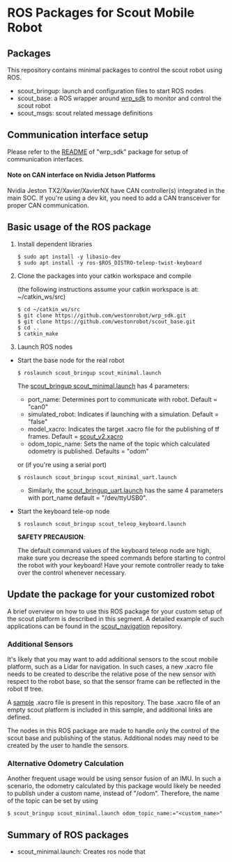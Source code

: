 # ROS Packages for Scout Mobile Robot

## Packages

This repository contains minimal packages to control the scout robot using ROS. 

* scout_bringup: launch and configuration files to start ROS nodes 
* scout_base: a ROS wrapper around [wrp_sdk](https://github.com/westonrobot/wrp_sdk) to monitor and control the scout robot
* scout_msgs: scout related message definitions

## Communication interface setup

Please refer to the [README](https://github.com/westonrobot/wrp_sdk#hardware-interface) of "wrp_sdk" package for setup of communication interfaces.

#### Note on CAN interface on Nvidia Jetson Platforms

Nvidia Jeston TX2/Xavier/XavierNX have CAN controller(s) integrated in the main SOC. If you're using a dev kit, you need to add a CAN transceiver for proper CAN communication. 

## Basic usage of the ROS package

1. Install dependent libraries

    ```
    $ sudo apt install -y libasio-dev
    $ sudo apt install -y ros-$ROS_DISTRO-teleop-twist-keyboard
    ```

2. Clone the packages into your catkin workspace and compile

    (the following instructions assume your catkin workspace is at: ~/catkin_ws/src)

    ```
    $ cd ~/catkin_ws/src
    $ git clone https://github.com/westonrobot/wrp_sdk.git
    $ git clone https://github.com/westonrobot/scout_base.git
    $ cd ..
    $ catkin_make
    ```

4. Launch ROS nodes
 
* Start the base node for the real robot

    ```
    $ roslaunch scout_bringup scout_minimal.launch
    ```

    The [scout_bringup scout_minimal.launch](scout_bringup/launch/scout_minimal.launch) has 4 parameters:

    - port_name: Determines port to communicate with robot. Default = "can0"
    - simulated_robot: Indicates if launching with a simulation. Default = "false"
    - model_xacro: Indicates the target .xacro file for the publishing of tf frames. Default = [scout_v2.xacro](scout_base/description/scout_v2.xacro)
    - odom_topic_name: Sets the name of the topic which calculated odometry is published. Defaults = "odom"

    or (if you're using a serial port)
        
    ```
    $ roslaunch scout_bringup scout_minimal_uart.launch
    ```

    - Similarly, the [scout_bringup_uart.launch](scout_bringup/launch/scout_minimal_uart.launch) has the same 4 parameters with port_name default = "/dev/ttyUSB0".


* Start the keyboard tele-op node

    ```
    $ roslaunch scout_bringup scout_teleop_keyboard.launch
    ```

    **SAFETY PRECAUSION**: 

    The default command values of the keyboard teleop node are high, make sure you decrease the speed commands before starting to control the robot with your keyboard! Have your remote controller ready to take over the control whenever necessary. 

## Update the package for your customized robot
A brief overview on how to use this ROS package for your custom setup of the scout platform is described in this segment. A detailed example of such applications can be found in the [scout_navigation]() repository.

### Additional Sensors
It's likely that you may want to add additional sensors to the scout mobile platform, such as a Lidar for navigation. In such cases, a new .xacro file needs to be created to describe the relative pose of the new sensor with respect to the robot base, so that the sensor frame can be reflected in the robot tf tree. 

A [sample](samples/scout_v2_nav.xacro) .xacro file is present in this repository. The base .xacro file of an empty scout platform is included in this sample, and additional links are defined. 

The nodes in this ROS package are made to handle only the control of the scout base and publishing of the status. Additional nodes may need to be created by the user to handle the sensors.

### Alternative Odometry Calculation

Another frequent usage would be using sensor fusion of an IMU. In such a scenario, the odometry calculated by this package would likely be needed to publish under a custom name, instead of "/odom". Therefore, the name of the topic can be set by using

```
$ scout_bringup scout_minimal.launch odom_topic_name:="<custom_name>"
``` 



## Summary of ROS packages

- scout_minimal.launch: Creates ros node that 
